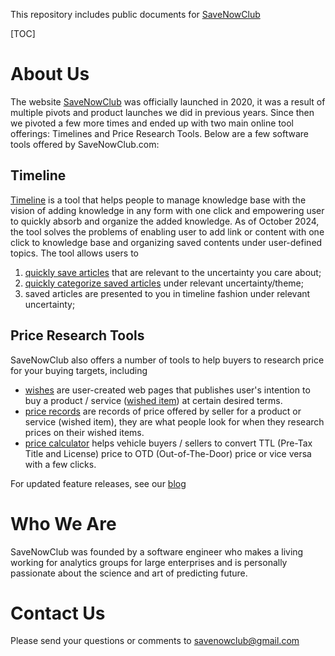 This repository includes public documents for [SaveNowClub](https://savenowclub.com)

[TOC]

# About Us

The website [SaveNowClub](https://savenowclub.com) was officially launched in 2020, it was a result of multiple pivots and product launches we did in previous years.  Since then we pivoted a few more times and ended up with two main online tool offerings: Timelines and Price Research Tools.  Below are a few software tools offered by SaveNowClub.com:

## Timeline

[Timeline](/timeline) is a tool that helps people to manage knowledge base with the vision of adding knowledge in any form with one click and empowering user to quickly absorb and organize the added knowledge.  As of October 2024, the tool solves the problems of enabling user to add link or content with one click to knowledge base and organizing saved contents under user-defined topics.  The tool allows users to

1. [quickly save articles](/docs/2889/howto-timeline-of-uncertainties#use-bookmarklet-to-quickly-save-timeline-item) that are relevant to the uncertainty you care about; 
1. [quickly categorize saved articles](/docs/2889/howto-timeline-of-uncertainties#use-parent-chooser-to-quickly-organize-saved-timeline-item) under relevant uncertainty/theme; 
1. saved articles are presented to you in timeline fashion under relevant uncertainty;

## Price Research Tools

SaveNowClub also offers a number of tools to help buyers to research price for your buying targets, including

* [wishes](/docs/2371/tutorial-buying-groups-and-price-records#what-is-wish) are  user-created web pages that publishes user's intention to buy a product / service ([wished item](/docs/2371/tutorial-buying-groups-and-price-records#what-is-wished-item)) at certain desired terms. 
* [price records](/docs/2371/tutorial-buying-projects-and-price-records#what-is-price-record) are records of price offered by seller for a product or service (wished item), they are what people look for when they research prices on their wished items.
* [price calculator](/web/ttl-otd-price-converter)  helps vehicle buyers / sellers to convert TTL (Pre-Tax Title and License) price to OTD (Out-of-The-Door) price or vice versa with a few clicks.

For updated feature releases, see our [blog](http://blog.savenowclub.com/)

# Who We Are

SaveNowClub was founded by a software engineer who makes a living working for analytics groups for large enterprises and is personally passionate about the science and art of predicting future. 

# Contact Us

Please send your questions or comments to <a href="mailto: savenowclub@gmail.com">savenowclub@gmail.com</a>